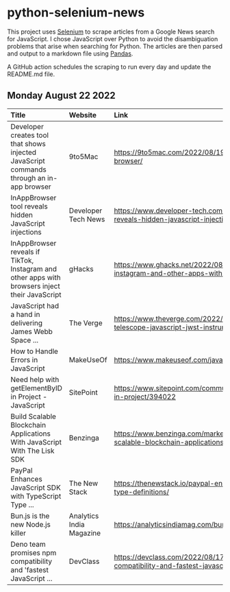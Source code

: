 # python-selenium-news

This project uses [Selenium](https://www.seleniumhq.org/) to scrape articles from a Google News search for JavaScript.
I chose JavaScript over Python to avoid the disambiguation problems that arise when searching for Python.
The articles are then parsed and output to a markdown file using [Pandas](https://pandas.pydata.org/).

A GitHub action schedules the scraping to run every day and update the README.md file.

## Monday August 22 2022


| Title                                                                                          | Website                  | Link                                                                                                                                    |
|:-----------------------------------------------------------------------------------------------|:-------------------------|:----------------------------------------------------------------------------------------------------------------------------------------|
| Developer creates tool that shows injected JavaScript commands through an in-app browser       | 9to5Mac                  | https://9to5mac.com/2022/08/19/tool-shows-injected-javascript-in-app-browser/                                                           |
| InAppBrowser tool reveals hidden JavaScript injections                                         | Developer Tech News      | https://www.developer-tech.com/news/2022/aug/19/inappbrowser-tool-reveals-hidden-javascript-injections/                                 |
| InAppBrowser reveals if TikTok, Instagram and other apps with browsers inject their JavaScript | gHacks                   | https://www.ghacks.net/2022/08/19/inappbrowser-reveals-if-tiktok-instagram-and-other-apps-with-browsers-inject-their-javascript/        |
| JavaScript had a hand in delivering James Webb Space ...                                       | The Verge                | https://www.theverge.com/2022/8/18/23206110/james-webb-space-telescope-javascript-jwst-instrument-control                               |
| How to Handle Errors in JavaScript                                                             | MakeUseOf                | https://www.makeuseof.com/javascript-errors-how-handle/                                                                                 |
| Need help with getElementByID in Project - JavaScript                                          | SitePoint                | https://www.sitepoint.com/community/t/need-help-with-getelementbyid-in-project/394022                                                   |
| Build Scalable Blockchain Applications With JavaScript With The Lisk SDK                       | Benzinga                 | https://www.benzinga.com/markets/cryptocurrency/22/08/28566456/build-scalable-blockchain-applications-with-javascript-with-the-lisk-sdk |
| PayPal Enhances JavaScript SDK with TypeScript Type ...                                        | The New Stack            | https://thenewstack.io/paypal-enhances-javascript-sdk-with-typescript-type-definitions/                                                 |
| Bun.js is the new Node.js killer                                                               | Analytics India Magazine | https://analyticsindiamag.com/bun-js-is-the-new-node-js-killer/                                                                         |
| Deno team promises npm compatibility and 'fastest JavaScript ...                               | DevClass                 | https://devclass.com/2022/08/17/deno-team-promises-npm-compatibility-and-fastest-javascript-runtime-web-server-ever-built/              |